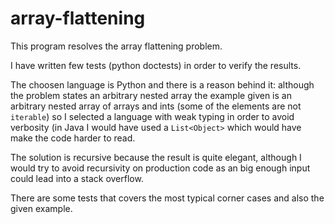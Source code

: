 # array-flattening
This program resolves the array flattening problem.

I have written few tests (python doctests) in order to verify the results.

The choosen language is Python and there is a reason behind it: although the problem states an arbitrary nested array
the example given is an arbitrary nested array of arrays and ints (some of the elements are not `iterable`) so I 
selected a language with weak typing in order to avoid verbosity (in Java I would have used a `List<Object>` which
would have make the code harder to read.

The solution is recursive because the result is quite elegant, although I would try to avoid recursivity on production
code as an big enough input could lead into a stack overflow.

There are some tests that covers the most typical corner cases and also the given example.
